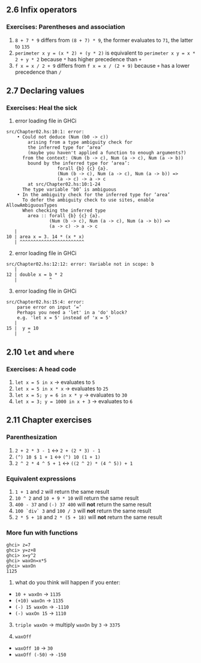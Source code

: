 ## 2.6 Infix operators

### Exercises: Parentheses and association

1. `8 + 7 * 9` differs from `(8 + 7) * 9`, the former evaluates to `71`, the latter to `135`
2. `perimeter x y = (x * 2) + (y * 2)` is equivalent to `perimeter x y = x * 2 + y * 2` because `*` has higher precedence than `+`
3. `f x = x / 2 + 9` differs from `f x = x / (2 + 9)` because `+` has a lower precedence than `/`

## 2.7 Declaring values

### Exercises: Heal the sick

1. error loading file in GHCi

```
src/Chapter02.hs:10:1: error:
    • Could not deduce (Num (b0 -> c))
        arising from a type ambiguity check for
        the inferred type for ‘area’
        (maybe you haven't applied a function to enough arguments?)
      from the context: (Num (b -> c), Num (a -> c), Num (a -> b))
        bound by the inferred type for ‘area’:
                   forall {b} {c} {a}.
                   (Num (b -> c), Num (a -> c), Num (a -> b)) =>
                   (a -> c) -> a -> c
        at src/Chapter02.hs:10:1-24
      The type variable ‘b0’ is ambiguous
    • In the ambiguity check for the inferred type for ‘area’
      To defer the ambiguity check to use sites, enable AllowAmbiguousTypes
      When checking the inferred type
        area :: forall {b} {c} {a}.
                (Num (b -> c), Num (a -> c), Num (a -> b)) =>
                (a -> c) -> a -> c
   |
10 | area x = 3. 14 * (x * x)
   | ^^^^^^^^^^^^^^^^^^^^^^^^
```

2. error loading file in GHCi

```
src/Chapter02.hs:12:12: error: Variable not in scope: b
   |
12 | double x = b * 2
   |            ^
```

3. error loading file in GHCi

```
src/Chapter02.hs:15:4: error:
    parse error on input ‘=’
    Perhaps you need a 'let' in a 'do' block?
    e.g. 'let x = 5' instead of 'x = 5'
   |
15 |  y = 10
   |    ^
```

## 2.10 `let` and `where`

### Exercises: A head code

1. `let x = 5 in x` -> evaluates to `5`
1. `let x = 5 in x * x` -> evaluates to `25`
1. `let x = 5; y = 6 in x * y` -> evaluates to `30`
1. `let x = 3; y = 1000 in x + 3` -> evaluates to `6`

## 2.11 Chapter exercises

### Parenthesization

1. `2 + 2 * 3 - 1` <-> `2 + (2 * 3) - 1`
1. `(^) 10 $ 1 + 1` <-> `(^) 10 (1 + 1)`
1. `2 ^ 2 * 4 ^ 5 + 1` <-> `((2 ^ 2) * (4 ^ 5)) + 1`

### Equivalent expressions

1. `1 + 1` and `2` will return the same result
1. `10 ^ 2` and `10 + 9 * 10` will return the same result
1. `400 - 37` and `(-) 37 400` will **not** return the same result
1. `` 100 `div` 3 `` and `100 / 3` will **not** return the same result
1. `2 * 5 + 18` and `2 * (5 + 18)` will **not** return the same result

### More fun with functions

```
ghci> z=7
ghci> y=z+8
ghci> x=y^2
ghci> waxOn=x*5
ghci> waxOn
1125
```

1. what do you think will happen if you enter:

- `10 + waxOn` -> `1135`
- `(+10) waxOn` -> `1135`
- `(-) 15 waxOn` -> `-1110`
- `(-) waxOn 15` -> `1110`

3. `triple waxOn` -> multiply `waxOn` by `3` -> `3375`

4. `waxOff`

- `waxOff 10` -> `30`
- `waxOff (-50)` -> `-150`
